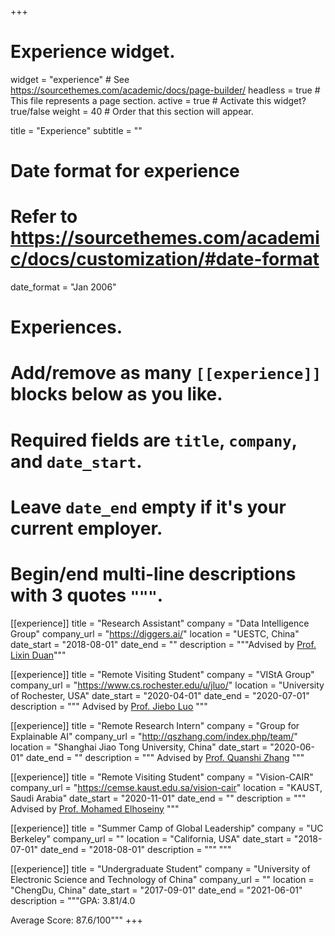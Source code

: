 +++
# Experience widget.
widget = "experience"  # See https://sourcethemes.com/academic/docs/page-builder/
headless = true  # This file represents a page section.
active = true  # Activate this widget? true/false
weight = 40  # Order that this section will appear.

title = "Experience"
subtitle = ""

# Date format for experience
#   Refer to https://sourcethemes.com/academic/docs/customization/#date-format
date_format = "Jan 2006"

# Experiences.
#   Add/remove as many `[[experience]]` blocks below as you like.
#   Required fields are `title`, `company`, and `date_start`.
#   Leave `date_end` empty if it's your current employer.
#   Begin/end multi-line descriptions with 3 quotes `"""`.

[[experience]]
  title = "Research Assistant"
  company = "Data Intelligence Group"
  company_url = "https://diggers.ai/"
  location = "UESTC, China"
  date_start = "2018-08-01"
  date_end = ""
  description = """Advised by [Prof. Lixin Duan](http://lxduan.info/)"""
  
[[experience]]
  title = "Remote Visiting Student"
  company = "VIStA Group"
  company_url = "https://www.cs.rochester.edu/u/jluo/"
  location = "University of Rochester, USA"
  date_start = "2020-04-01"
  date_end = "2020-07-01"
  description = """
  Advised by [Prof. Jiebo Luo](https://www.cs.rochester.edu/u/jluo/)
  """
  
 [[experience]]
  title = "Remote Research Intern"
  company = "Group for Explainable AI"
  company_url = "http://qszhang.com/index.php/team/"
  location = "Shanghai Jiao Tong University, China"
  date_start = "2020-06-01"
  date_end = ""
  description = """
  Advised by [Prof. Quanshi Zhang](https://scholar.google.com/citations?user=iFFhHK0AAAAJ&hl=zh-CN)
  """
  
 [[experience]]
  title = "Remote Visiting Student"
  company = "Vision-CAIR"
  company_url = "https://cemse.kaust.edu.sa/vision-cair"
  location = "KAUST, Saudi Arabia"
  date_start = "2020-11-01"
  date_end = ""
  description = """
  Advised by [Prof. Mohamed Elhoseiny](https://scholar.google.com/citations?user=iRBUTOAAAAAJ&hl=en)
  """

[[experience]]
  title = "Summer Camp of Global Leadership"
  company = "UC Berkeley"
  company_url = ""
  location = "California, USA"
  date_start = "2018-07-01"
  date_end = "2018-08-01"
  description = """
  """

[[experience]]
  title = "Undergraduate Student"
  company = "University of Electronic Science and Technology of China"
  company_url = ""
  location = "ChengDu, China"
  date_start = "2017-09-01"
  date_end = "2021-06-01"
  description = """GPA: 3.81/4.0 
  
  Average Score: 87.6/100"""
+++

